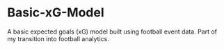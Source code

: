 # Basic-xG-Model
A basic expected goals (xG) model built using football event data. Part of my transition into football analytics.
